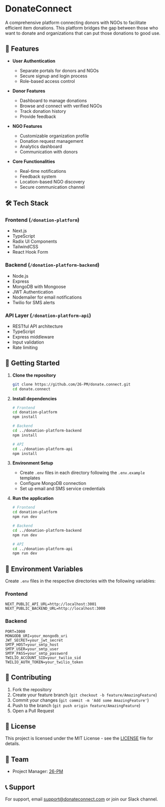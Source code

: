 # DonateConnect

A comprehensive platform connecting donors with NGOs to facilitate efficient item donations. This platform bridges the gap between those who want to donate and organizations that can put those donations to good use.

## 🌟 Features

- **User Authentication**
  - Separate portals for donors and NGOs
  - Secure signup and login process
  - Role-based access control

- **Donor Features**
  - Dashboard to manage donations
  - Browse and connect with verified NGOs
  - Track donation history
  - Provide feedback

- **NGO Features**
  - Customizable organization profile
  - Donation request management
  - Analytics dashboard
  - Communication with donors

- **Core Functionalities**
  - Real-time notifications
  - Feedback system
  - Location-based NGO discovery
  - Secure communication channel

## 🛠️ Tech Stack

### Frontend (`/donation-platform`)
- Next.js
- TypeScript
- Radix UI Components
- TailwindCSS
- React Hook Form

### Backend (`/donation-platform-backend`)
- Node.js
- Express
- MongoDB with Mongoose
- JWT Authentication
- Nodemailer for email notifications
- Twilio for SMS alerts

### API Layer (`/donation-platform-api`)
- RESTful API architecture
- TypeScript
- Express middleware
- Input validation
- Rate limiting

## 🚀 Getting Started

1. **Clone the repository**
   ```bash
   git clone https://github.com/26-PM/donate.connect.git
   cd donate.connect
   ```

2. **Install dependencies**
   ```bash
   # Frontend
   cd donation-platform
   npm install

   # Backend
   cd ../donation-platform-backend
   npm install

   # API
   cd ../donation-platform-api
   npm install
   ```

3. **Environment Setup**
   - Create `.env` files in each directory following the `.env.example` templates
   - Configure MongoDB connection
   - Set up email and SMS service credentials

4. **Run the application**
   ```bash
   # Frontend
   cd donation-platform
   npm run dev

   # Backend
   cd ../donation-platform-backend
   npm run dev

   # API
   cd ../donation-platform-api
   npm run dev
   ```

## 📝 Environment Variables

Create `.env` files in the respective directories with the following variables:

### Frontend
```env
NEXT_PUBLIC_API_URL=http://localhost:3001
NEXT_PUBLIC_BACKEND_URL=http://localhost:3000
```

### Backend
```env
PORT=3000
MONGODB_URI=your_mongodb_uri
JWT_SECRET=your_jwt_secret
SMTP_HOST=your_smtp_host
SMTP_USER=your_smtp_user
SMTP_PASS=your_smtp_password
TWILIO_ACCOUNT_SID=your_twilio_sid
TWILIO_AUTH_TOKEN=your_twilio_token
```

## 🤝 Contributing

1. Fork the repository
2. Create your feature branch (`git checkout -b feature/AmazingFeature`)
3. Commit your changes (`git commit -m 'Add some AmazingFeature'`)
4. Push to the branch (`git push origin feature/AmazingFeature`)
5. Open a Pull Request

## 📄 License

This project is licensed under the MIT License - see the [LICENSE](LICENSE) file for details.

## 👥 Team

- Project Manager: [26-PM](https://github.com/26-PM)

## 📞 Support

For support, email support@donateconnect.com or join our Slack channel.
